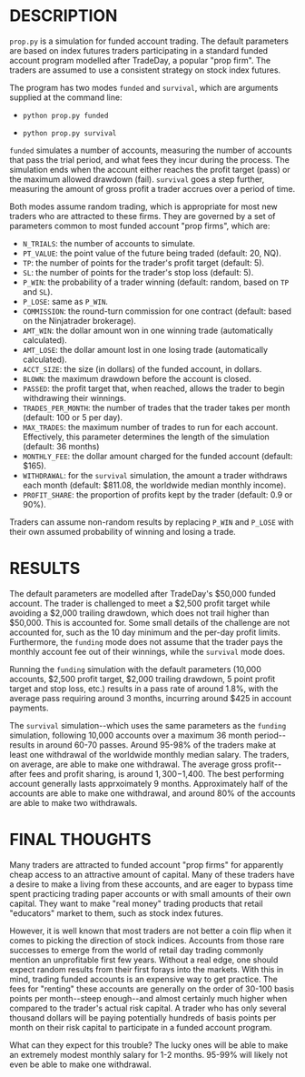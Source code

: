 # DESCRIPTION

`prop.py` is a simulation for funded account trading. The default parameters are based on index futures traders participating in a standard funded account program modelled after TradeDay, a popular "prop firm". The traders are assumed to use a consistent strategy on stock index futures.

The program has two modes `funded` and `survival`, which are arguments supplied at the command line:

- `python prop.py funded`

- `python prop.py survival`

`funded` simulates a number of accounts, measuring the number of accounts that pass the trial period, and what fees they incur during the process. The simulation ends when the account either reaches the profit target (pass) or the maximum allowed drawdown (fail). `survival` goes a step further, measuring the amount of gross profit a trader accrues over a period of time.

Both modes assume random trading, which is appropriate for most new traders who are attracted to these firms. They are governed by a set of parameters common to most funded account "prop firms", which are:

- `N_TRIALS`:         the number of accounts to simulate.
- `PT_VALUE`:         the point value of the future being traded (default: 20, NQ).
- `TP`:               the number of points for the trader's profit target (default: 5).
- `SL`:               the number of points for the trader's stop loss (default: 5).
- `P_WIN`:            the probability of a trader winning (default: random, based on `TP` and `SL`).
- `P_LOSE`:           same as `P_WIN`.
- `COMMISSION`:       the round-turn commission for one contract (default: based on the Ninjatrader brokerage).
- `AMT_WIN`:          the dollar amount won in one winning trade (automatically calculated).
- `AMT_LOSE`:         the dollar amount lost in one losing trade (automatically calculated).
- `ACCT_SIZE`:        the size (in dollars) of the funded account, in dollars.
- `BLOWN`:            the maximum drawdown before the account is closed.
- `PASSED`:           the profit target that, when reached, allows the trader to begin withdrawing their winnings.
- `TRADES_PER_MONTH`: the number of trades that the trader takes per month (default: 100 or 5 per day).
- `MAX_TRADES`:       the maximum number of trades to run for each account. Effectively, this parameter determines the length of the simulation (default: 36 months)
- `MONTHLY_FEE`:      the dollar amount charged for the funded account (default: $165).
- `WITHDRAWAL`:       for the `survival` simulation, the amount a trader withdraws each month (default: $811.08, the worldwide median monthly income).
- `PROFIT_SHARE`:     the proportion of profits kept by the trader (default: 0.9 or 90%).

Traders can assume non-random results by replacing `P_WIN` and `P_LOSE` with their own assumed probability of winning and losing a trade.

# RESULTS

The default parameters are modelled after TradeDay's $50,000 funded account. The trader is challenged to meet a $2,500 profit target while avoiding a $2,000 trailing drawdown, which does not trail higher than $50,000. This is accounted for. Some small details of the challenge are not accounted for, such as the 10 day minimum and the per-day profit limits. Furthermore, the `funding` mode does not assume that the trader pays the monthly account fee out of their winnings, while the `survival` mode does.

Running the `funding` simulation with the default parameters (10,000 accounts, $2,500 profit target, $2,000 trailing drawdown, 5 point profit target and stop loss, etc.) results in a pass rate of around 1.8%, with the average pass requiring around 3 months, incurring around $425 in account payments.

The `survival` simulation--which uses the same parameters as the `funding` simulation, following 10,000 accounts over a maximum 36 month period--results in around 60-70 passes. Around 95-98% of the traders make at least one withdrawal of the worldwide monthly median salary. The traders, on average, are able to make one withdrawal. The average gross profit--after fees and profit sharing, is around $1,300-$1,400. The best performing account generally lasts apprxoimately 9 months. Approximately half of the accounts are able to make one withdrawal, and around 80% of the accounts are able to make two withdrawals.

# FINAL THOUGHTS

Many traders are attracted to funded account "prop firms" for apparently cheap access to an attractive amount of capital. Many of these traders have a desire to make a living from these accounts, and are eager to bypass time spent practicing trading paper accounts or with small amounts of their own capital. They want to make "real money" trading products that retail "educators" market to them, such as stock index futures.

However, it is well known that most traders are not better a coin flip when it comes to picking the direction of stock indices. Accounts from those rare successes to emerge from the world of retail day trading commonly mention an unprofitable first few years. Without a real edge, one should expect random results from their first forays into the markets. With this in mind, trading funded accounts is an expensive way to get practice. The fees for "renting" these accounts are generally on the order of 30-100 basis points per month--steep enough--and almost certainly much higher when compared to the trader's actual risk capital. A trader who has only several thousand dollars will be paying potentially hundreds of basis points per month on their risk capital to participate in a funded account program.

What can they expect for this trouble? The lucky ones will be able to make an extremely modest monthly salary for 1-2 months. 95-99% will likely not even be able to make one withdrawal.